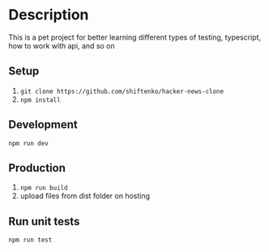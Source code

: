 ﻿# Description
This is a pet project for better learning different types of testing, typescript, how to work with api, and so on
## Setup
1. `git clone https://github.com/shiftenko/hacker-news-clone`
2.	`npm install`
## Development
`npm run dev`
## Production
1. `npm run build`
2. upload files from dist folder on hosting
## Run unit tests
`npm run test`
